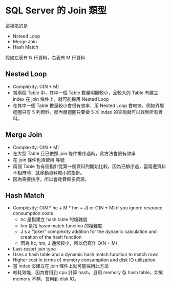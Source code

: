 # SQL Server 的 Join 類型

這裡指的是 
- Nsteed Loop
- Merge Join
- Hash Match

假如左表有 N 行資料，右表有 M 行資料

## Nested Loop
- Complexity: O(N * M)
- 當兩個 Table 中，其中一個 Table 數量明顯較小，且較大的 Table 有建立 index 在 join 條件上，就可能採用 Nested Loop
- 在其中一個 Table 數量較小會很有效率，用 Nested Loop 會較快。例如外層迴圈只有 5 列資料，那內層迴圈只要做 5 次 index 的查詢就可以找到所有資料。

## Merge Join
- Complexity: O(N + M)
- 在大型 Table 且已依照 join 條件排序過時，此方法會很有效率
- 在 join 條件也須使用 等號
- 兩個 Table 各有個指針從第一個資料列開始比較，因為已排序過，當兩邊資料不相符時，就移動資料較小的指針。
- 因為需要排序，所以會耗費較多資源。

## Hash Match
- Complexity: O(N * hc + M * hm + J) or O(N + M) if you ignore resource consumption costs
  - hc 是指建立 hash table 的複雜度
  - hm 是指 hasm match function 的複雜度
  - J s a “joker” complexity addition for the dynamic calculation and creation of the hash function
  - 因為 hc, hm, J 通常較小，所以仍寫作 O(N + M)
- Last-resort join type
- Uses a hash table and a dynamic hash match function to match rows
- Higher cost in terms of memory consumption and disk IO utilization
- 當 index 沒建立在 join 條件上就可能採用此方法
- 較耗效能，因為會用到 cpu 計算 hash，且用 memory 存 hash table，如果 memory 不夠，會用到 disk IO。
